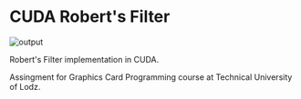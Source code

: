 # CUDA Robert's Filter

![output](https://github.com/LiptonLeon/CUDA-Roberts-Filter/assets/93220207/154e1649-6174-4896-bb57-b85d60610023)

Robert's Filter implementation in CUDA.

Assingment for Graphics Card Programming course at Technical University of Lodz.
